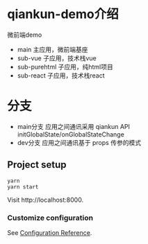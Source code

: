 # qiankun-demo介绍
微前端demo
- main 主应用，微前端基座
- sub-vue 子应用，技术栈vue
- sub-purehtml 子应用，纯html项目
- sub-react 子应用，技术栈react

# 分支
- main分支 应用之间通讯采用 qiankun API initGlobalState/onGlobalStateChange
- dev分支 应用之间通讯基于 props 传参的模式
## Project setup
```
yarn
yarn start
```
Visit http://localhost:8000.

### Customize configuration
See [Configuration Reference](https://qiankun.umijs.org/).
